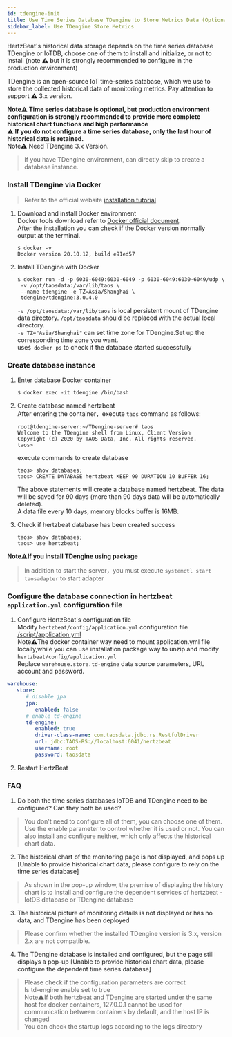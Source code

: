 ```yaml
---
id: tdengine-init  
title: Use Time Series Database TDengine to Store Metrics Data (Optional)     
sidebar_label: Use TDengine Store Metrics  
---
```


HertzBeat's historical data storage depends on the time series database TDengine or IoTDB, choose one of them to install and initialize, or not to install (note ⚠️ but it is strongly recommended to configure in the production environment)   

TDengine is an open-source IoT time-series database, which we use to store the collected historical data of monitoring metrics. Pay attention to support ⚠️ 3.x version.  

**Note⚠️ Time series database is optional, but production environment configuration is strongly recommended to provide more complete historical chart functions and high performance**   
**⚠️ If you do not configure a time series database, only the last hour of historical data is retained.**   
Note⚠️ Need TDengine 3.x Version.    

> If you have TDengine environment, can directly skip to create a database instance.  


### Install TDengine via Docker 
> Refer to the official website [installation tutorial](https://docs.taosdata.com/get-started/docker/)  
1. Download and install Docker environment     
   Docker tools download refer to [Docker official document](https://docs.docker.com/get-docker/).     
   After the installation you can check if the Docker version normally output at the terminal.    
   ```
   $ docker -v
   Docker version 20.10.12, build e91ed57
   ```
2. Install TDengine with Docker     
   ```shell
   $ docker run -d -p 6030-6049:6030-6049 -p 6030-6049:6030-6049/udp \
    -v /opt/taosdata:/var/lib/taos \ 
    --name tdengine -e TZ=Asia/Shanghai \
    tdengine/tdengine:3.0.4.0
   ```
   `-v /opt/taosdata:/var/lib/taos` is local persistent mount of TDengine data directory. `/opt/taosdata` should be replaced with the actual local directory.    
   `-e TZ="Asia/Shanghai"` can set time zone for TDengine.Set up the corresponding time zone you want.    
   use```$ docker ps``` to check if the database started successfully

### Create database instance    

1. Enter database Docker container  
   ```
   $ docker exec -it tdengine /bin/bash
   ```
2. Create database named hertzbeat     
   After entering the container，execute `taos` command as follows:     
   
   ```
   root@tdengine-server:~/TDengine-server# taos
   Welcome to the TDengine shell from Linux, Client Version
   Copyright (c) 2020 by TAOS Data, Inc. All rights reserved.
   taos>
   ```
   
   execute commands to create database    
   
   ```
   taos> show databases;
   taos> CREATE DATABASE hertzbeat KEEP 90 DURATION 10 BUFFER 16;
   ```
   
   The above statements will create a database named hertzbeat. The data will be saved for 90 days (more than 90 days data will be automatically deleted).   
   A data file every 10 days, memory blocks buffer is 16MB.

3. Check if hertzbeat database has been created success      
   
   ```
   taos> show databases;
   taos> use hertzbeat;
   ```

**Note⚠️If you install TDengine using package**       

> In addition to start the server，you must execute `systemctl start taosadapter` to start adapter

### Configure the database connection in hertzbeat `application.yml` configuration file  

1. Configure HertzBeat's configuration file   
   Modify `hertzbeat/config/application.yml` configuration file [/script/application.yml](https://github.com/dromara/hertzbeat/raw/master/script/application.yml)        
   Note⚠️The docker container way need to mount application.yml file locally,while you can use installation package way to unzip and modify `hertzbeat/config/application.yml`     
   Replace `warehouse.store.td-engine` data source parameters, URL account and password.       

```yaml
warehouse:
   store:
      # disable jpa
      jpa:
         enabled: false
      # enable td-engine   
      td-engine:
         enabled: true
         driver-class-name: com.taosdata.jdbc.rs.RestfulDriver
         url: jdbc:TAOS-RS://localhost:6041/hertzbeat
         username: root
         password: taosdata
```

2. Restart HertzBeat

### FAQ

1. Do both the time series databases IoTDB and TDengine need to be configured? Can they both be used?
> You don't need to configure all of them, you can choose one of them. Use the enable parameter to control whether it is used or not. You can also install and configure neither, which only affects the historical chart data.

2. The historical chart of the monitoring page is not displayed, and pops up [Unable to provide historical chart data, please configure to rely on the time series database]
> As shown in the pop-up window, the premise of displaying the history chart is to install and configure the dependent services of hertzbeat - IotDB database or TDengine database

3. The historical picture of monitoring details is not displayed or has no data, and TDengine has been deployed     
> Please confirm whether the installed TDengine version is 3.x, version 2.x are not compatible.  

4. The TDengine database is installed and configured, but the page still displays a pop-up [Unable to provide historical chart data, please configure the dependent time series database]
> Please check if the configuration parameters are correct  
> Is td-engine enable set to true  
> Note⚠️If both hertzbeat and TDengine are started under the same host for docker containers, 127.0.0.1 cannot be used for communication between containers by default, and the host IP is changed  
> You can check the startup logs according to the logs directory  
